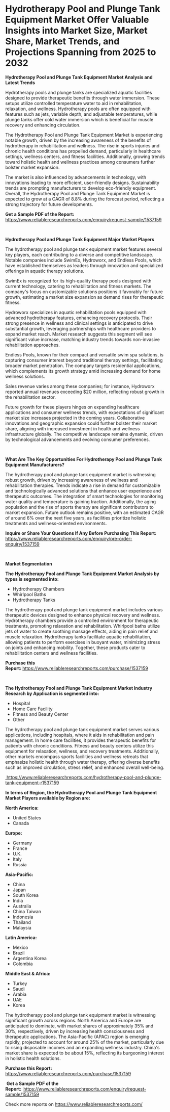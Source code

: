 <p><h1>Hydrotherapy Pool and Plunge Tank Equipment Market Offer Valuable Insights into Market Size, Market Share, Market Trends, and Projections Spanning from 2025 to 2032</h1></p><p><strong>Hydrotherapy Pool and Plunge Tank Equipment Market Analysis and Latest Trends</strong></p>
<p><p>Hydrotherapy pools and plunge tanks are specialized aquatic facilities designed to provide therapeutic benefits through water immersion. These setups utilize controlled temperature water to aid in rehabilitation, relaxation, and wellness. Hydrotherapy pools are often equipped with features such as jets, variable depth, and adjustable temperatures, while plunge tanks offer cold water immersion which is beneficial for muscle recovery and enhancing circulation.</p><p>The Hydrotherapy Pool and Plunge Tank Equipment Market is experiencing notable growth, driven by the increasing awareness of the benefits of hydrotherapy in rehabilitation and wellness. The rise in sports injuries and chronic health conditions has propelled demand, particularly in healthcare settings, wellness centers, and fitness facilities. Additionally, growing trends toward holistic health and wellness practices among consumers further bolster market expansion. </p><p>The market is also influenced by advancements in technology, with innovations leading to more efficient, user-friendly designs. Sustainability trends are prompting manufacturers to develop eco-friendly equipment. Overall, the Hydrotherapy Pool and Plunge Tank Equipment Market is expected to grow at a CAGR of 8.8% during the forecast period, reflecting a strong trajectory for future developments.</p></p>
<p><strong>Get a Sample PDF of the Report:&nbsp;</strong> <a href="https://www.reliableresearchreports.com/enquiry/request-sample/1537159?utm_campaign=2802&utm_medium=2&utm_source=Github&utm_content=ia&utm_term=11042025&utm_id=hydrotherapy-pool-and-plunge-tank-equipment">https://www.reliableresearchreports.com/enquiry/request-sample/1537159</a></p>
<p>&nbsp;</p>
<p><strong>Hydrotherapy Pool and Plunge Tank Equipment Major Market Players</strong></p>
<p><p>The hydrotherapy pool and plunge tank equipment market features several key players, each contributing to a diverse and competitive landscape. Notable companies include SwimEx, Hydroworx, and Endless Pools, which have established themselves as leaders through innovation and specialized offerings in aquatic therapy solutions.</p><p>SwimEx is recognized for its high-quality therapy pools designed with current technology, catering to rehabilitation and fitness markets. The company's focus on customizable solutions positions it favorably for future growth, estimating a market size expansion as demand rises for therapeutic fitness. </p><p>Hydroworx specializes in aquatic rehabilitation pools equipped with advanced hydrotherapy features, enhancing recovery protocols. Their strong presence in wellness and clinical settings is anticipated to drive substantial growth, leveraging partnerships with healthcare providers to expand market reach. Market research suggests this segment will see significant value increase, matching industry trends towards non-invasive rehabilitation approaches.</p><p>Endless Pools, known for their compact and versatile swim spa solutions, is capturing consumer interest beyond traditional therapy settings, facilitating broader market penetration. The company targets residential applications, which complements its growth strategy amid increasing demand for home wellness solutions.</p><p>Sales revenue varies among these companies; for instance, Hydroworx reported annual revenues exceeding $20 million, reflecting robust growth in the rehabilitation sector. </p><p>Future growth for these players hinges on expanding healthcare applications and consumer wellness trends, with expectations of significant market size increases projected in the coming years. Collaborative innovations and geographic expansion could further bolster their market share, aligning with increased investment in health and wellness infrastructure globally. The competitive landscape remains dynamic, driven by technological advancements and evolving consumer preferences.</p></p>
<p>&nbsp;</p>
<p><strong>What Are The Key Opportunities For Hydrotherapy Pool and Plunge Tank Equipment Manufacturers?</strong></p>
<p><p>The hydrotherapy pool and plunge tank equipment market is witnessing robust growth, driven by increasing awareness of wellness and rehabilitation therapies. Trends indicate a rise in demand for customizable and technologically advanced solutions that enhance user experience and therapeutic outcomes. The integration of smart technologies for monitoring water quality and temperature is gaining traction. Additionally, the aging population and the rise of sports therapy are significant contributors to market expansion. Future outlook remains positive, with an estimated CAGR of around 6% over the next five years, as facilities prioritize holistic treatments and wellness-oriented environments.</p></p>
<p><strong>Inquire or Share Your Questions If Any Before Purchasing This Report:</strong> <a href="https://www.reliableresearchreports.com/enquiry/pre-order-enquiry/1537159?utm_campaign=2802&utm_medium=2&utm_source=Github&utm_content=ia&utm_term=11042025&utm_id=hydrotherapy-pool-and-plunge-tank-equipment">https://www.reliableresearchreports.com/enquiry/pre-order-enquiry/1537159</a></p>
<p>&nbsp;</p>
<p><strong>Market Segmentation</strong></p>
<p><strong>The Hydrotherapy Pool and Plunge Tank Equipment Market Analysis by types is segmented into:</strong></p>
<p><ul><li>Hydrotherapy Chambers</li><li>Whirlpool Baths</li><li>Hydrotherapy Tanks</li></ul></p>
<p><p>The hydrotherapy pool and plunge tank equipment market includes various therapeutic devices designed to enhance physical recovery and wellness. Hydrotherapy chambers provide a controlled environment for therapeutic treatments, promoting relaxation and rehabilitation. Whirlpool baths utilize jets of water to create soothing massage effects, aiding in pain relief and muscle relaxation. Hydrotherapy tanks facilitate aquatic rehabilitation, allowing patients to perform exercises in buoyant water, minimizing stress on joints and enhancing mobility. Together, these products cater to rehabilitation centers and wellness facilities.</p></p>
<p><strong>Purchase this Report:&nbsp;</strong><a href="https://www.reliableresearchreports.com/purchase/1537159?utm_campaign=2802&utm_medium=2&utm_source=Github&utm_content=ia&utm_term=11042025&utm_id=hydrotherapy-pool-and-plunge-tank-equipment">https://www.reliableresearchreports.com/purchase/1537159</a></p>
<p>&nbsp;</p>
<p><strong>The Hydrotherapy Pool and Plunge Tank Equipment Market Industry Research by Application is segmented into:</strong></p>
<p><ul><li>Hospital</li><li>Home Care Facility</li><li>Fitness and Beauty Center</li><li>Other</li></ul></p>
<p><p>The hydrotherapy pool and plunge tank equipment market serves various applications, including hospitals, where it aids in rehabilitation and pain management. In home care facilities, it provides therapeutic benefits for patients with chronic conditions. Fitness and beauty centers utilize this equipment for relaxation, wellness, and recovery treatments. Additionally, other markets encompass sports facilities and wellness retreats that emphasize holistic health through water therapy, offering diverse benefits such as improved circulation, stress relief, and enhanced overall well-being.</p></p>
<p><a href="https://www.reliableresearchreports.com/hydrotherapy-pool-and-plunge-tank-equipment-r1537159?utm_campaign=2802&utm_medium=2&utm_source=Github&utm_content=ia&utm_term=11042025&utm_id=hydrotherapy-pool-and-plunge-tank-equipment">&nbsp;https://www.reliableresearchreports.com/hydrotherapy-pool-and-plunge-tank-equipment-r1537159</a></p>
<p><strong>In terms of Region, the Hydrotherapy Pool and Plunge Tank Equipment Market Players available by Region are:</strong></p>
<p>
    <p> <strong> North America: </strong>
        <ul>
            <li>United States</li>
            <li>Canada</li>
        </ul>
        </p> 
    <p> <strong> Europe: </strong>
        <ul>
            <li>Germany</li>
            <li>France</li>
            <li>U.K.</li>
            <li>Italy</li>
            <li>Russia</li>
        </ul>
        </p> 
    <p> <strong> Asia-Pacific: </strong>
        <ul>
            <li>China</li>
            <li>Japan</li>
            <li>South Korea</li>
            <li>India</li>
            <li>Australia</li>
            <li>China Taiwan</li>
            <li>Indonesia</li>
            <li>Thailand</li>
            <li>Malaysia</li>
        </ul>
        </p> 
    <p> <strong> Latin America: </strong>
        <ul>
            <li>Mexico</li>
            <li>Brazil</li>
            <li>Argentina Korea</li>
            <li>Colombia</li>
        </ul>
        </p> 
    <p> <strong> Middle East & Africa: </strong>
        <ul>
            <li>Turkey</li>
            <li>Saudi</li>
            <li>Arabia</li>
            <li>UAE</li>
            <li>Korea</li>
        </ul>
    </p>
    </p>
<p><p>The hydrotherapy pool and plunge tank equipment market is witnessing significant growth across regions. North America and Europe are anticipated to dominate, with market shares of approximately 35% and 30%, respectively, driven by increasing health consciousness and therapeutic applications. The Asia-Pacific (APAC) region is emerging rapidly, projected to account for around 25% of the market, particularly due to rising disposable incomes and an expanding wellness industry. China's market share is expected to be about 15%, reflecting its burgeoning interest in holistic health solutions.</p></p>
<p><strong>Purchase this Report: </strong><a href="https://www.reliableresearchreports.com/purchase/1537159?utm_campaign=2802&utm_medium=2&utm_source=Github&utm_content=ia&utm_term=11042025&utm_id=hydrotherapy-pool-and-plunge-tank-equipment">https://www.reliableresearchreports.com/purchase/1537159</a></p>
<p>&nbsp;<strong>Get a Sample PDF of the Report:&nbsp;&nbsp;</strong><a href="https://www.reliableresearchreports.com/enquiry/request-sample/1537159?utm_campaign=2802&utm_medium=2&utm_source=Github&utm_content=ia&utm_term=11042025&utm_id=hydrotherapy-pool-and-plunge-tank-equipment">https://www.reliableresearchreports.com/enquiry/request-sample/1537159</a></p>
<p><strong></strong></p>
<p>Check more reports on <a href="https://www.reliableresearchreports.com/?utm_campaign=2802&utm_medium=2&utm_source=Github&utm_content=ia&utm_term=11042025&utm_id=hydrotherapy-pool-and-plunge-tank-equipment">https://www.reliableresearchreports.com/</a></p>